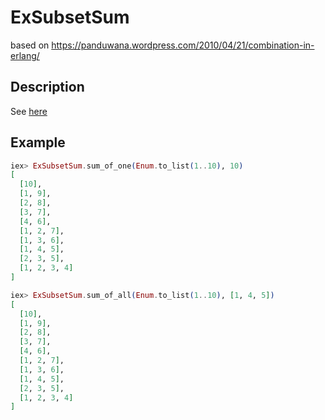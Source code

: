 # ExSubsetSum

based on https://panduwana.wordpress.com/2010/04/21/combination-in-erlang/

## Description

See [here](https://elixirforum.com/t/sum-of-subsets/50511/33)

## Example

```elixir
iex> ExSubsetSum.sum_of_one(Enum.to_list(1..10), 10)
[
  [10],
  [1, 9],
  [2, 8],
  [3, 7],
  [4, 6],
  [1, 2, 7],
  [1, 3, 6],
  [1, 4, 5],
  [2, 3, 5],
  [1, 2, 3, 4]
]

iex> ExSubsetSum.sum_of_all(Enum.to_list(1..10), [1, 4, 5])
[
  [10],
  [1, 9],
  [2, 8],
  [3, 7],
  [4, 6],
  [1, 2, 7],
  [1, 3, 6],
  [1, 4, 5],
  [2, 3, 5],
  [1, 2, 3, 4]
]
```
